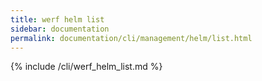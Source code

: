 ```yaml
---
title: werf helm list
sidebar: documentation
permalink: documentation/cli/management/helm/list.html
---
```


{% include /cli/werf_helm_list.md %}

